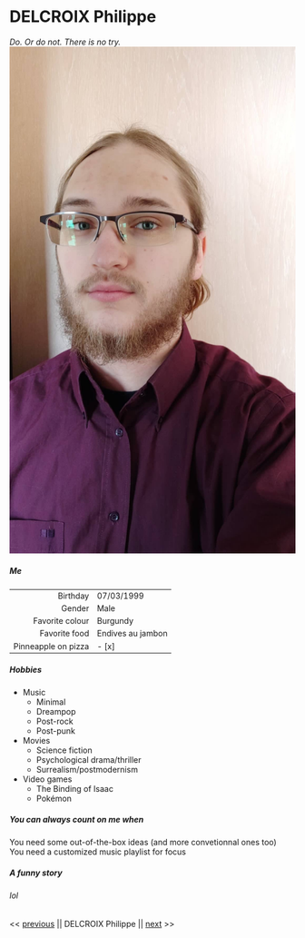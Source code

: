 # DELCROIX Philippe
*Do. Or do not. There is no try.*
![Profil](photoPro.jpg)
##### Me
|                     |                   |
|--------------------:|-------------------|
|            Birthday | 07/03/1999        |
|              Gender | Male              |
|     Favorite colour | Burgundy          |
|       Favorite food | Endives au jambon |
| Pinneapple on pizza | - [x]             |

##### Hobbies
* Music
    * Minimal
    * Dreampop
    * Post-rock
    * Post-punk
* Movies
    * Science fiction
    * Psychological drama/thriller
    * Surrealism/postmodernism
* Video games
    * The Binding of Isaac
    * Pokémon

##### You can always count on me when
You need some out-of-the-box ideas (and more convetionnal ones too)\
You need a customized music playlist for focus

##### A funny story
###### lol

<< [previous](https://github.com/Kurner) || DELCROIX Philippe || [next](https://github.com/Pierrerobeyns) >>